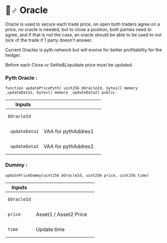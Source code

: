 # 🧙♂ Oracle

Oracle is used to secure each trade price, on open both traders agree on a price, no oracle is needed, but to close a position, both parties need to agree, and if that is not the case, an oracle should be able to be used to not lock of the trade if 1 party doesn't answer.

Current Oracles is pyth.network but will evolve for better profitability for the hedger.

Before each Close or Settle\&Liquidate price must be updated.

### Pyth Oracle :

```solidity
function updatePricePyth( uint256 bOracleId, bytes[] memory _updateData1, bytes[] memory _updateData2) public
```

<table data-header-hidden><thead><tr><th>Inputs</th><th></th><th data-hidden></th></tr></thead><tbody><tr><td><pre><code>bOracleId
</code></pre></td><td></td><td></td></tr><tr><td><pre><code>_updateData1
</code></pre></td><td>VAA for pythAddres1</td><td></td></tr><tr><td><pre><code>_updateData2
</code></pre></td><td>VAA for pythAddres2</td><td></td></tr></tbody></table>



### Dummy :&#x20;

```solidity
updatePriceDummy(uint256 bOracleId, uint256 price, uint256 time)
```

<table data-header-hidden><thead><tr><th>Inputs</th><th></th><th data-hidden></th></tr></thead><tbody><tr><td><pre><code>bOracleId
</code></pre></td><td></td><td></td></tr><tr><td><pre><code>price
</code></pre></td><td>Asset1 / Asset2 Price</td><td></td></tr><tr><td><pre><code>time
</code></pre></td><td>Update time</td><td></td></tr></tbody></table>

